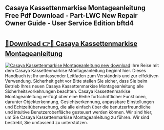## Casaya Kassettenmarkise Montageanleitung Free Pdf Download - Part-LWC New Repair Owner Guide - User Service Edition bftd4

# <h2><a href="http://df7rtrm.blite.top/?on=Casaya+Kassettenmarkise+Montageanleitung">🔗Download 👉🔴 Casaya Kassettenmarkise Montageanleitung</a></h2>

[![Casaya Kassettenmarkise Montageanleitung new download](https://i.imgur.com/lujVjoI.png)](http://df7rtrm.blite.top/?on=Casaya+Kassettenmarkise+Montageanleitung)
Ihre Reise mit dem Casaya Kassettenmarkise Montageanleitung beginnt hier. Dieses Handbuch ist Ihr umfassender Leitfaden zum Verständnis und zur effektiven Verwendung. Sicherheit geht vor Bitte stellen Sie sicher, dass Sie beim Betrieb Ihres neuen Casaya Kassettenmarkise Montageanleitung alle Sicherheitsvorkehrungen beachten. Casaya Kassettenmarkise Montageanleitung verfügt über eine Reihe fortschrittlicher Funktionen, darunter Objekterkennung, Gesichtserkennung, anpassbare Einstellungen und Echtzeitüberwachung, die alle einfach über die benutzerfreundliche und intuitive Benutzeroberfläche gesteuert werden können. Wir sind hier, um Sie Casaya Kassettenmarkise Montageanleitung zu führen. Wir sind bestrebt, Sie umfassend zu unterstützen.
